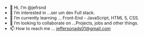 - 👋 Hi, I’m @jefrsnd
- 👀 I’m interested in ...ser um dev Full stack.
- 🌱 I’m currently learning ... Front-End - JavaScript, HTML 5, CSS. 
- 💞️ I’m looking to collaborate on ...Projects, jobs and other things. 
- 📫 How to reach me ... jeffersonads01@gmail.com

<!---
jefrsnd/jefrsnd is a ✨ special ✨ repository because its `README.md` (this file) appears on your GitHub profile.
You can click the Preview link to take a look at your changes.
--->
